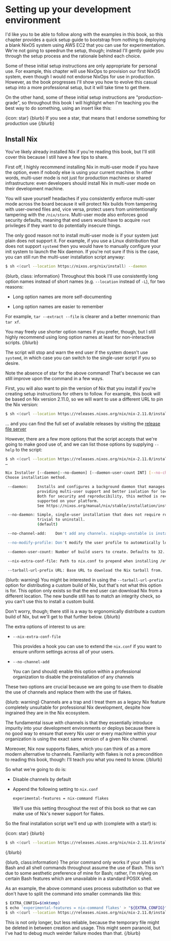 # Setting up your development environment

I'd like you to be able to follow along with the examples in this book, so this chapter provides a quick setup guide to bootstrap from nothing to deploying a blank NixOS system using AWS EC2 that you can use for experimentation.  We're not going to speedrun the setup, though; instead I'll gently guide you through the setup process and the rationale behind each choice.

Some of these initial setup instructions are only appropriate for personal use.  For example, this chapter will use NixOps to provision our first NixOS system, even though I would not endorse NixOps for use in production.  However, as the book progresses I'll show you how to evolve this casual setup into a more professional setup, but it will take time to get there.

On the other hand, some of these initial setup instructions are "production-grade", so throughout this book I will highlight when I'm teaching you the best way to do something, using an insert like this:

{icon: star}
{blurb}
If you see a star, that means that I endorse something for production use
{/blurb}

## Install Nix

You've likely already installed Nix if you're reading this book, but I'll still cover this because I still have a few tips to share.

First off, I highly recommend installing Nix in multi-user mode if you have the option, even if nobody else is using your current machine.  In other words, multi-user mode is not just for production machines or shared infrastructure: even developers should install Nix in multi-user mode on their development machine.

You will save yourself headaches if you consistently enforce multi-user mode across the board because it will protect Nix builds from tampering with user-owned files and, vice versa, protect users from unintentionally tampering with the `/nix/store`.  Multi-user mode also enforces good security defaults, meaning that end users would have to acquire `root` privileges if they want to do potentially insecure things.

The only good reason not to install multi-user mode is if your system just plain does not support it.  For example, if you use a Linux distribution that does not support `systemd` then you would have to manually configure your init system to launch the Nix daemon.  If you're not sure if this is the case, you can still run the multi-user installation script anyway:

```bash
$ sh <(curl --location https://nixos.org/nix/install) --daemon
```

{blurb, class: information}
Throughout this book I'll use consistently long option names instead of short names (e.g. `--location` instead of `-L`), for two reasons:

- Long option names are more self-documenting

- Long option names are easier to remember

For example, `tar --extract --file` is clearer and a better mnemonic than `tar xf`.

You may freely use shorter option names if you prefer, though, but I still highly recommend using long option names at least for non-interactive scripts.
{/blurb}

The script will stop and warn the end user if the system doesn't use `systemd`, in which case you can switch to the single-user script if you so desire.

Note the absence of star for the above command!  That's because we can still improve upon the command in a few ways.

First, you will also want to pin the version of Nix that you install if you're creating setup instructions for others to follow.  For example, this book will be based on Nix version 2.11.0, so we will want to use a different URL to pin the Nix version:

```bash
$ sh <(curl --location https://releases.nixos.org/nix/nix-2.11.0/install) --daemon
```

… and you can find the full set of available releases by visiting the [release file server](https://releases.nixos.org/?prefix=nix/)

However, there are a few more options that the script accepts that we're going to make good use of, and we can list those options by supplying `--help` to the script:

```bash
$ sh <(curl --location https://releases.nixos.org/nix/nix-2.11.0/install) --help
…

Nix Installer [--daemon|--no-daemon] [--daemon-user-count INT] [--no-channel-add] [--no-modify-profile] [--nix-extra-conf-file FILE]
Choose installation method.

 --daemon:    Installs and configures a background daemon that manages the store,
              providing multi-user support and better isolation for local builds.
              Both for security and reproducibility, this method is recommended if
              supported on your platform.
              See https://nixos.org/manual/nix/stable/installation/installing-binary.html#multi-user-installation

 --no-daemon: Simple, single-user installation that does not require root and is
              trivial to uninstall.
              (default)

 --no-channel-add:    Don't add any channels. nixpkgs-unstable is installed by default.

 --no-modify-profile: Don't modify the user profile to automatically load nix.

 --daemon-user-count: Number of build users to create. Defaults to 32.

 --nix-extra-conf-file: Path to nix.conf to prepend when installing /etc/nix/nix.conf

 --tarball-url-prefix URL: Base URL to download the Nix tarball from.
```

{blurb: warning}
You might be interested in using the `--tarball-url-prefix` option for distributing a custom build of Nix, but that's not what this option is for.  This option only exists so that the end user can download Nix from a different location.  The new bundle still has to match an integrity check, so you can't use this to install a custom build.

Don't worry, though; there still is a way to ergonomically distribute a custom build of Nix, but we'll get to that further below.
{/blurb}

The extra options of interest to us are:

- `--nix-extra-conf-file`

  This provides a hook you can use to extend the `nix.conf` if you want to ensure uniform settings across all of your users.

- `--no-channel-add`

  You can (and should) enable this option within a professional organization to disable the preinstallation of any channels

These two options are crucial because we are going to use them to disable the use of channels and replace them with the use of flakes.

{blurb: warning}
Channels are a trap and I treat them as a legacy Nix feature completely unsuitable for professional Nix development, despite how ingrained they are in the Nix ecosystem.

The fundamental issue with channels is that they essentially introduce impurity into your development environments or deploys because there is no good way to ensure that every Nix user or every machine within your organization is using the exact same version of a given Nix channel.

Moreover, Nix now supports flakes, which you can think of as a more modern alternative to channels.  Familiarity with flakes is not a precondition to reading this book, though: I'll teach you what you need to know.
{/blurb}

So what we're going to do is:

- Disable channels by default

- Append the following setting to `nix.conf`

  ```bash
  experimental-features = nix-command flakes
  ```

  We'll use this setting throughout the rest of this book so that we can make use of Nix's newer support for flakes.

So the final installation script we'll end up with (complete with a star!) is:

{icon: star}
{blurb}
```bash
$ sh <(curl --location https://releases.nixos.org/nix/nix-2.11.0/install) --daemon --no-channel-add --nix-extra-conf-file <(<<< 'experimental-features = nix-command flakes')
```
{/blurb}

{blurb, class:information}
The prior command only works if your shell is Bash and all shell commands throughout assume the use of Bash.  This isn't due to some aesthetic preference of mine for Bash; rather, I'm relying on certain Bash features which are unavailable in a standard POSIX shell.

As an example, the above command uses process substitution so that we don't have to split the command into smaller commands like this:

```bash
$ EXTRA_CONFIG=$(mktemp)
$ echo 'experimental-features = nix-command flakes' > "${EXTRA_CONFIG}"
$ sh <(curl --location https://releases.nixos.org/nix/nix-2.11.0/install) --daemon --no-channel-add --nix-extra-conf-file "${EXTRA_CONFIG}"
```

This is not only longer, but less reliable, because the temporary file might be deleted in between creation and usage.  This might seem paranoid, but I've had to debug much weirder failure modes than that.
{/blurb}
